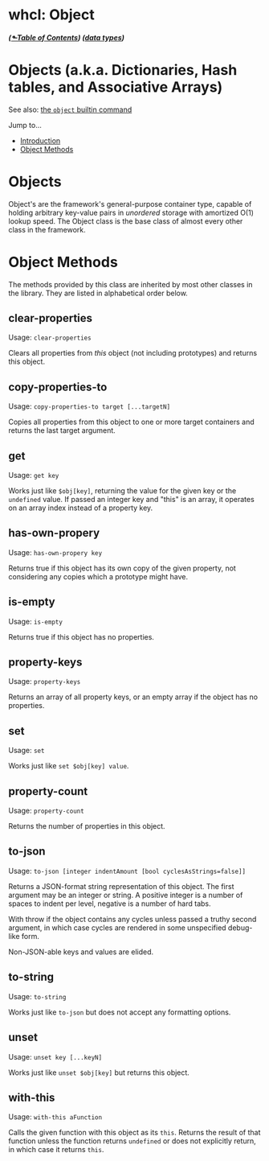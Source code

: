 # whcl: Object
##### ([&#x2b11;Table of Contents](./)) ([data types](type-intro.md))
# Objects (a.k.a. Dictionaries, Hash tables, and Associative Arrays)
<style>@import url(../../doc/fossil-doc.css)</style>
<script src="../../doc/highlightjs/highlight-cwal.min.js"></script>

See also: [the `object` builtin command](builtins.md#bic-object)

Jump to...

* [Introduction](#type-object)
* [Object Methods](#type-object-methods)

<a id="type-object"></a>
Objects
============================================================

Object's are the framework's general-purpose container type, capable
of holding arbitrary key-value pairs in _unordered_ storage with
amortized O(1) lookup speed. The Object class is the base class
of almost every other class in the framework.



<a id="type-object-methods"></a>
Object Methods
============================================================

The methods provided by this class are inherited by most
other classes in the library. They are listed in alphabetical
order below.

<a id='method-clear-properties'></a>
clear-properties
------------------------------------------------------------

Usage: `clear-properties`

Clears all properties from _this_ object (not including prototypes)
and returns this object.


<a id='method-copy-properties-to'></a>
copy-properties-to
------------------------------------------------------------

Usage: `copy-properties-to target [...targetN]`

Copies all properties from this object to one or more target
containers and returns the last target argument.


<a id='method-get'></a>
get
------------------------------------------------------------

Usage: `get key`

Works just like `$obj[key]`, returning the value for the given key or
the `undefined` value. If passed an integer key and "this" is an
array, it operates on an array index instead of a property key.


<a id='method-has-own-propery'></a>
has-own-propery
------------------------------------------------------------

Usage: `has-own-propery key`

Returns true if this object has its own copy of the given property,
not considering any copies which a prototype might have.


<a id='method-is-empty'></a>
is-empty
------------------------------------------------------------

Usage: `is-empty`

Returns true if this object has no properties.


<a id='method-property-keys'></a>
property-keys
------------------------------------------------------------

Usage: `property-keys`

Returns an array of all property keys, or an empty array if
the object has no properties.


<a id='method-set'></a>
set
------------------------------------------------------------

Usage: `set`

Works just like `set $obj[key] value`.


<a id='method-property-count'></a>
property-count
------------------------------------------------------------

Usage: `property-count`

Returns the number of properties in this object.

<a id='method-to-json'></a>
to-json
------------------------------------------------------------

Usage: `to-json [integer indentAmount [bool cyclesAsStrings=false]]`

Returns a JSON-format string representation of this object. The first
argument may be an integer or string. A positive integer is a number
of spaces to indent per level, negative is a number of hard tabs.

With throw if the object contains any cycles unless passed a truthy
second argument, in which case cycles are rendered in some unspecified
debug-like form.

Non-JSON-able keys and values are elided.


<a id='method-to-string'></a>
to-string
------------------------------------------------------------

Usage: `to-string`

Works just like `to-json` but does not accept any formatting options.


<a id='method-unset'></a>
unset
------------------------------------------------------------

Usage: `unset key [...keyN]`

Works just like `unset $obj[key]` but returns this object.


<a id='method-with-this'></a>
with-this
------------------------------------------------------------

Usage: `with-this aFunction`

Calls the given function with this object as its `this`. Returns the
result of that function unless the function returns `undefined` or
does not explicitly return, in which case it returns `this`.




